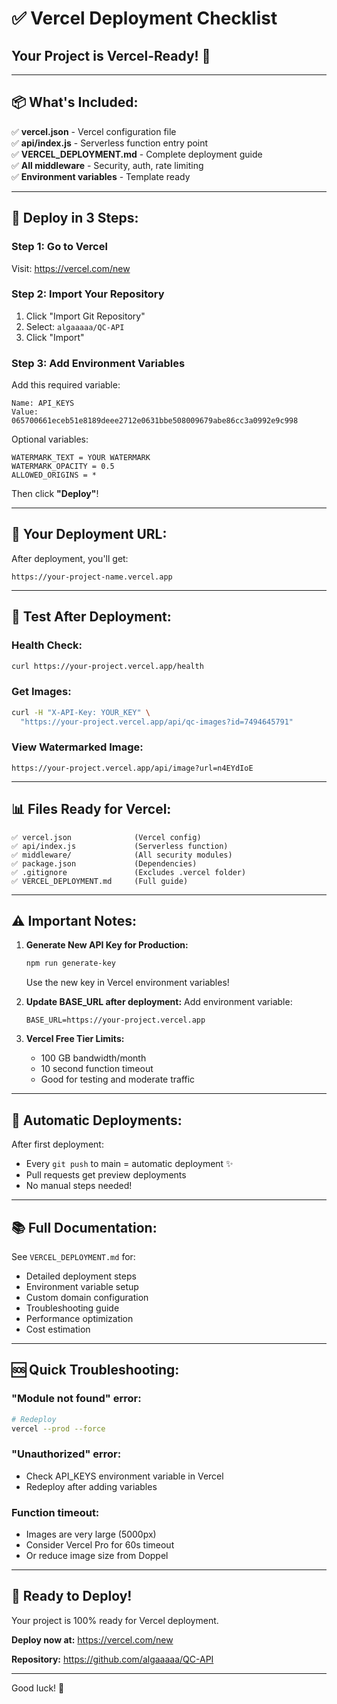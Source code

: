 # ✅ Vercel Deployment Checklist

## Your Project is Vercel-Ready! 🎉

---

## 📦 What's Included:

✅ **vercel.json** - Vercel configuration file  
✅ **api/index.js** - Serverless function entry point  
✅ **VERCEL_DEPLOYMENT.md** - Complete deployment guide  
✅ **All middleware** - Security, auth, rate limiting  
✅ **Environment variables** - Template ready  

---

## 🚀 Deploy in 3 Steps:

### Step 1: Go to Vercel
Visit: https://vercel.com/new

### Step 2: Import Your Repository
1. Click "Import Git Repository"
2. Select: `algaaaaa/QC-API`
3. Click "Import"

### Step 3: Add Environment Variables
Add this required variable:

```
Name: API_KEYS
Value: 065700661eceb51e8189deee2712e0631bbe508009679abe86cc3a0992e9c998
```

Optional variables:
```
WATERMARK_TEXT = YOUR WATERMARK
WATERMARK_OPACITY = 0.5
ALLOWED_ORIGINS = *
```

Then click **"Deploy"**!

---

## 🎯 Your Deployment URL:

After deployment, you'll get:
```
https://your-project-name.vercel.app
```

---

## 🧪 Test After Deployment:

### Health Check:
```bash
curl https://your-project.vercel.app/health
```

### Get Images:
```bash
curl -H "X-API-Key: YOUR_KEY" \
  "https://your-project.vercel.app/api/qc-images?id=7494645791"
```

### View Watermarked Image:
```
https://your-project.vercel.app/api/image?url=n4EYdIoE
```

---

## 📊 Files Ready for Vercel:

```
✅ vercel.json              (Vercel config)
✅ api/index.js             (Serverless function)
✅ middleware/              (All security modules)
✅ package.json             (Dependencies)
✅ .gitignore               (Excludes .vercel folder)
✅ VERCEL_DEPLOYMENT.md     (Full guide)
```

---

## ⚠️ Important Notes:

1. **Generate New API Key for Production:**
   ```bash
   npm run generate-key
   ```
   Use the new key in Vercel environment variables!

2. **Update BASE_URL after deployment:**
   Add environment variable:
   ```
   BASE_URL=https://your-project.vercel.app
   ```

3. **Vercel Free Tier Limits:**
   - 100 GB bandwidth/month
   - 10 second function timeout
   - Good for testing and moderate traffic

---

## 🔄 Automatic Deployments:

After first deployment:
- Every `git push` to main = automatic deployment ✨
- Pull requests get preview deployments
- No manual steps needed!

---

## 📚 Full Documentation:

See `VERCEL_DEPLOYMENT.md` for:
- Detailed deployment steps
- Environment variable setup
- Custom domain configuration
- Troubleshooting guide
- Performance optimization
- Cost estimation

---

## 🆘 Quick Troubleshooting:

### "Module not found" error:
```bash
# Redeploy
vercel --prod --force
```

### "Unauthorized" error:
- Check API_KEYS environment variable in Vercel
- Redeploy after adding variables

### Function timeout:
- Images are very large (5000px)
- Consider Vercel Pro for 60s timeout
- Or reduce image size from Doppel

---

## 🎉 Ready to Deploy!

Your project is 100% ready for Vercel deployment.

**Deploy now at:** https://vercel.com/new

**Repository:** https://github.com/algaaaaa/QC-API

---

Good luck! 🚀
